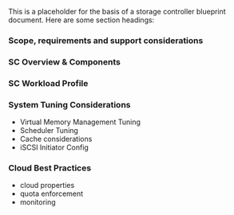 This is a placeholder for the basis of a storage controller blueprint document. Here are some section headings:

### Scope, requirements and support considerations
### SC Overview & Components
### SC Workload Profile
### System Tuning Considerations
* Virtual Memory Management Tuning
* Scheduler Tuning
* Cache considerations
* iSCSI Initiator Config
### Cloud Best Practices
* cloud properties
* quota enforcement
* monitoring 